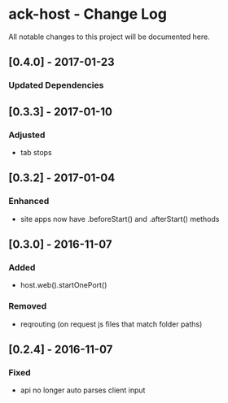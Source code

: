 # ack-host - Change Log
All notable changes to this project will be documented here.

## [0.4.0] - 2017-01-23
### Updated Dependencies

## [0.3.3] - 2017-01-10
### Adjusted
- tab stops

## [0.3.2] - 2017-01-04
### Enhanced
- site apps now have .beforeStart() and .afterStart() methods

## [0.3.0] - 2016-11-07
### Added
- host.web().startOnePort()
### Removed
- reqrouting (on request js files that match folder paths)

## [0.2.4] - 2016-11-07
### Fixed
- api no longer auto parses client input